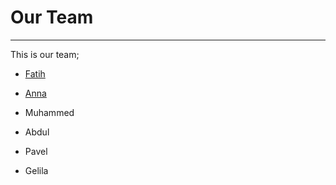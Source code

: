 # Our Team

---
This is our team;

* [Fatih](./Fatih.md)

* [Anna](./Anna.md)

* Muhammed

* Abdul

* Pavel

* Gelila
